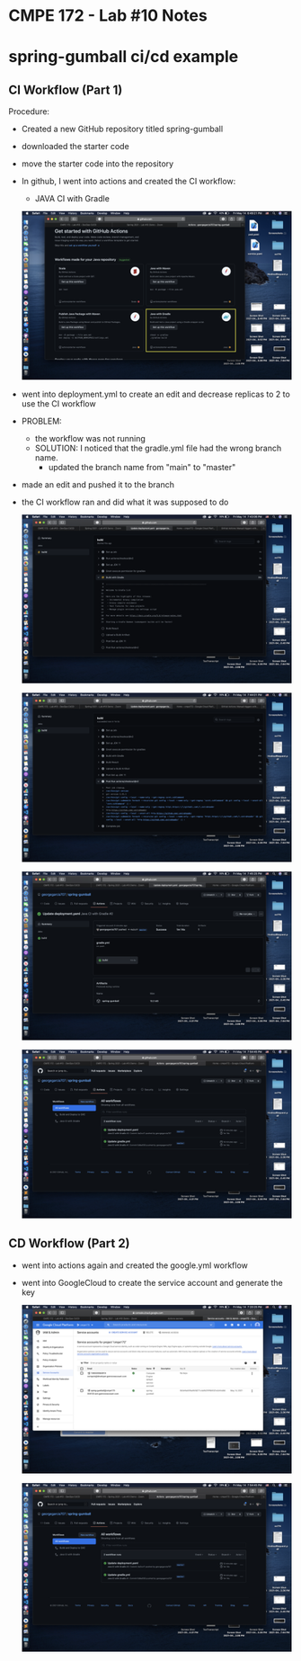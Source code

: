 # CMPE 172 - Lab #10 Notes
# spring-gumball ci/cd example

## CI Workflow (Part 1)

Procedure:

* Created a new GitHub repository titled spring-gumball

* downloaded the starter code

* move the starter code into the repository

* In github, I went into actions and created the CI workflow:
	* JAVA CI with Gradle 

	![ci t](images/Screen%20Shot%202021-05-14%20at%206.49.21%20PM.png)

* went into deployment.yml to create an edit and decrease replicas to 2 to use the CI workflow

* PROBLEM:
	* the workflow was not running
	* SOLUTION: I noticed that the gradle.yml file had the wrong branch name.
		* updated the branch name from "main" to "master"

* made an edit and pushed it to the branch

* the CI workflow ran and did what it was supposed to do

	![ci t](images/Screen%20Shot%202021-05-14%20at%207.43.06%20PM.png)

	![ci t](images/Screen%20Shot%202021-05-14%20at%207.44.01%20PM.png)

	![ci t](images/Screen%20Shot%202021-05-14%20at%207.45.25%20PM.png)

	![ci t](images/Screen%20Shot%202021-05-14%20at%207.54.45%20PM.png)



## CD Workflow (Part 2)

* went into actions again and created the google.yml workflow

* went into GoogleCloud to create the service account and generate the key

	![ci t](images/Screen%20Shot%202021-05-14%20at%207.20.25%20PM.png)

	![ci t](images/Screen%20Shot%202021-05-14%20at%207.54.45%20PM.png)

